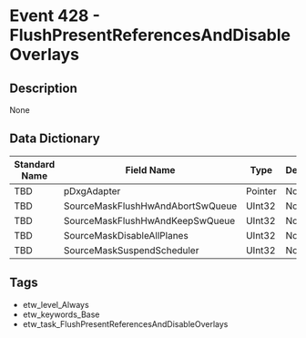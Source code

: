 # Event 428 - FlushPresentReferencesAndDisableOverlays

## Description
None

## Data Dictionary
|Standard Name|Field Name|Type|Description|Sample Value|
|---|---|---|---|---|
|TBD|pDxgAdapter|Pointer|None|`None`|
|TBD|SourceMaskFlushHwAndAbortSwQueue|UInt32|None|`None`|
|TBD|SourceMaskFlushHwAndKeepSwQueue|UInt32|None|`None`|
|TBD|SourceMaskDisableAllPlanes|UInt32|None|`None`|
|TBD|SourceMaskSuspendScheduler|UInt32|None|`None`|

## Tags
* etw_level_Always
* etw_keywords_Base
* etw_task_FlushPresentReferencesAndDisableOverlays